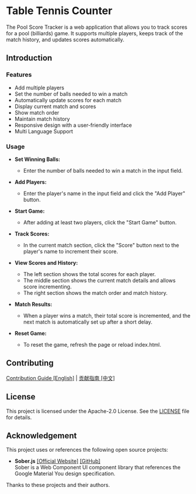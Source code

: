 # Table Tennis Counter
The Pool Score Tracker is a web application that allows you to track scores for a pool (billiards) game. It supports multiple players, keeps track of the match history, and updates scores automatically.  
  
## Introduction
### Features
+ Add multiple players  
+ Set the number of balls needed to win a match  
+ Automatically update scores for each match  
+ Display current match and scores  
+ Show match order  
+ Maintain match history  
+ Responsive design with a user-friendly interface  
+ Multi Language Support  
  
### Usage
+ **Set Winning Balls:**
  + Enter the number of balls needed to win a match in the input field.  
  
+ **Add Players:**
  + Enter the player's name in the input field and click the "Add Player" button.  
  
+ **Start Game:**
  + After adding at least two players, click the "Start Game" button.  
  
+ **Track Scores:**
  + In the current match section, click the "Score" button next to the player's name to increment their score.  
  
+ **View Scores and History:**
  + The left section shows the total scores for each player.  
  + The middle section shows the current match details and allows score incrementing.  
  + The right section shows the match order and match history.  
  
+ **Match Results:**
  + When a player wins a match, their total score is incremented, and the next match is automatically set up after a short delay.  
  
+ **Reset Game:**
  + To reset the game, refresh the page or reload index.html.  

## Contributing
[Contribution Guide [English]](./CONTRIBUTING.md) | [贡献指南 [中文]](./docs/CONTRIBUTING.zh-CN.md)  

## License
This project is licensed under the Apache-2.0 License. See the [LICENSE](./LICENSE) file for details.  

## Acknowledgement
This project uses or references the following open source projects:  

- **Sober.js** [[Official Website]](https://soberjs.com) [[GitHub]](https://github.com/apprat/sober)  
  Sober is a Web Component UI component library that references the Google Material You design specification.

Thanks to these projects and their authors.  